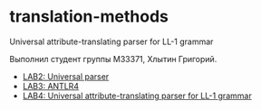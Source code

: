 # translation-methods
Universal attribute-translating parser for LL-1 grammar

Выполнил студент группы М33371, Хлытин Григорий.

+ [LAB2: Universal parser](https://github.com/grifguitar/translation-methods/blob/main/task2/)
+ [LAB3: ANTLR4](https://github.com/grifguitar/translation-methods/blob/main/task3/)
+ [LAB4: Universal attribute-translating parser for LL-1 grammar](https://github.com/grifguitar/translation-methods/blob/main/task4/)


